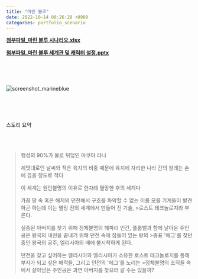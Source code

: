 ```yaml
---
title: "마린 블루"
date: 2022-10-14 08:26:28 +0900
categories: portfolio_scenario
---
```


**[첨부파일_마린 블루 시나리오.xlsx]**

**[첨부파일_마린 블루 세계관 및 캐릭터 설정.pptx]**

<br>
<br>
<br>

![screenshot_marineblue](https://github.com/Bloodfairy/bloodfairy.github.io/raw/main/_imgs/%EB%A7%88%EB%A6%B0%20%EB%B8%94%EB%A3%A8.jpg)

<br>
<br>
<br>  

스토리 요약
  
<br>
<br>

>행성의 90%가 물로 뒤덮인 아쿠아 라나  
>
>제멋대로인 날씨와 적은 육지의 비중 때문에 육지에 자리한 나라 간의 왕래는 손에 꼽을 정도로 적다  
>
>이 세계는 원인불명의 이유로 한차례 멸망한 후의 세계다  
>
>가끔 땅 속 혹은 해저의 던전에서 구조를 파악할 수 없는 이름 모를 기계들이 발견하곤 하는데 이는 멸망 전의 세계에서 만들어 진 기술, >로스트 테크놀로지라 부른다.
>
>실종된 아버지를 찾기 위해 정체불명의 해파리 인간, 플룸벨과 함께 날아온 주인공은 왕국의 내전을 끝내기 위해 던전 속에 잠들어 있는 왕의 >증표 '에그'를 찾던 중인 왕국의 공주, 엘리시아의 배에 불시착하게 된다.
>
>던전을 찾고 싶어하는 엘리시아와 엘리시아가 소유한 로스트 테크놀로지를 통해 부자가 되고 싶은 해적들, 그리고 던전의 '에그'를 노리는 >정체불명의 조직들 속에서 살아남은 주인공은 과연 아버지를 찾으러 갈 수는 있을까? 
















[첨부파일_마린 블루 시나리오.xlsx]: https://github.com/Bloodfairy/bloodfairy.github.io/raw/main/_files/%EB%A1%9C%EC%8A%A4%ED%8A%B8%20%ED%83%80%EC%9B%8C_%EC%8B%9C%EB%82%98%EB%A6%AC%EC%98%A4.xlsx
[첨부파일_마린 블루 세계관 및 캐릭터 설정.pptx]: https://github.com/Bloodfairy/bloodfairy.github.io/raw/main/_files/%EB%A7%88%EB%A6%B0%20%EB%B8%94%EB%A3%A8_%EC%84%B8%EA%B3%84%EA%B4%80%20%EB%B0%8F%20%EC%BA%90%EB%A6%AD%ED%84%B0%20%EC%84%A4%EC%A0%95.pptx